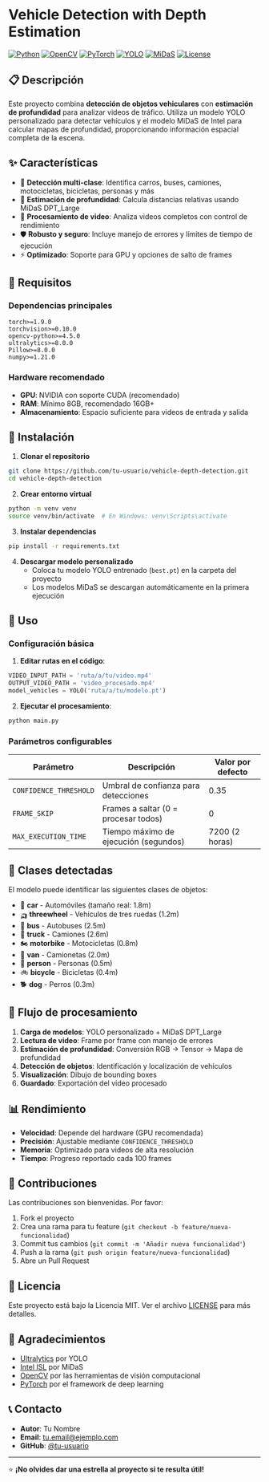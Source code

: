 # Vehicle Detection with Depth Estimation

[![Python](https://img.shields.io/badge/Python-3.8%2B-blue.svg)](https://www.python.org/downloads/)
[![OpenCV](https://img.shields.io/badge/OpenCV-4.x-green.svg)](https://opencv.org/)
[![PyTorch](https://img.shields.io/badge/PyTorch-Latest-red.svg)](https://pytorch.org/)
[![YOLO](https://img.shields.io/badge/YOLO-Ultralytics-yellow.svg)](https://ultralytics.com/)
[![MiDaS](https://img.shields.io/badge/MiDaS-Intel-orange.svg)](https://github.com/isl-org/MiDaS)
[![License](https://img.shields.io/badge/License-MIT-lightgrey.svg)](LICENSE)

## 📋 Descripción

Este proyecto combina **detección de objetos vehiculares** con **estimación de profundidad** para analizar videos de tráfico. Utiliza un modelo YOLO personalizado para detectar vehículos y el modelo MiDaS de Intel para calcular mapas de profundidad, proporcionando información espacial completa de la escena.

## ✨ Características

- 🚗 **Detección multi-clase**: Identifica carros, buses, camiones, motocicletas, bicicletas, personas y más
- 📏 **Estimación de profundidad**: Calcula distancias relativas usando MiDaS DPT_Large
- 🎥 **Procesamiento de video**: Analiza videos completos con control de rendimiento
- 🛡️ **Robusto y seguro**: Incluye manejo de errores y límites de tiempo de ejecución
- ⚡ **Optimizado**: Soporte para GPU y opciones de salto de frames

## 🔧 Requisitos

### Dependencias principales
```
torch>=1.9.0
torchvision>=0.10.0
opencv-python>=4.5.0
ultralytics>=8.0.0
Pillow>=8.0.0
numpy>=1.21.0
```

### Hardware recomendado
- **GPU**: NVIDIA con soporte CUDA (recomendado)
- **RAM**: Mínimo 8GB, recomendado 16GB+
- **Almacenamiento**: Espacio suficiente para videos de entrada y salida

## 🚀 Instalación

1. **Clonar el repositorio**
```bash
git clone https://github.com/tu-usuario/vehicle-depth-detection.git
cd vehicle-depth-detection
```

2. **Crear entorno virtual**
```bash
python -m venv venv
source venv/bin/activate  # En Windows: venv\Scripts\activate
```

3. **Instalar dependencias**
```bash
pip install -r requirements.txt
```

4. **Descargar modelo personalizado**
   - Coloca tu modelo YOLO entrenado (`best.pt`) en la carpeta del proyecto
   - Los modelos MiDaS se descargan automáticamente en la primera ejecución

## 📖 Uso

### Configuración básica

1. **Editar rutas en el código**:
```python
VIDEO_INPUT_PATH = 'ruta/a/tu/video.mp4'
OUTPUT_VIDEO_PATH = 'video_procesado.mp4'
model_vehicles = YOLO('ruta/a/tu/modelo.pt')
```

2. **Ejecutar el procesamiento**:
```bash
python main.py
```

### Parámetros configurables

| Parámetro | Descripción | Valor por defecto |
|-----------|-------------|-------------------|
| `CONFIDENCE_THRESHOLD` | Umbral de confianza para detecciones | 0.35 |
| `FRAME_SKIP` | Frames a saltar (0 = procesar todos) | 0 |
| `MAX_EXECUTION_TIME` | Tiempo máximo de ejecución (segundos) | 7200 (2 horas) |

## 🎯 Clases detectadas

El modelo puede identificar las siguientes clases de objetos:

- 🚗 **car** - Automóviles (tamaño real: 1.8m)
- 🛺 **threewheel** - Vehículos de tres ruedas (1.2m)
- 🚌 **bus** - Autobuses (2.5m)
- 🚚 **truck** - Camiones (2.6m)
- 🏍️ **motorbike** - Motocicletas (0.8m)
- 🚐 **van** - Camionetas (2.0m)
- 👤 **person** - Personas (0.5m)
- 🚲 **bicycle** - Bicicletas (0.4m)
- 🐕 **dog** - Perros (0.3m)

## 🔄 Flujo de procesamiento

1. **Carga de modelos**: YOLO personalizado + MiDaS DPT_Large
2. **Lectura de video**: Frame por frame con manejo de errores
3. **Estimación de profundidad**: Conversión RGB → Tensor → Mapa de profundidad
4. **Detección de objetos**: Identificación y localización de vehículos
5. **Visualización**: Dibujo de bounding boxes
6. **Guardado**: Exportación del video procesado

## 📊 Rendimiento

- **Velocidad**: Depende del hardware (GPU recomendada)
- **Precisión**: Ajustable mediante `CONFIDENCE_THRESHOLD`
- **Memoria**: Optimizado para videos de alta resolución
- **Tiempo**: Progreso reportado cada 100 frames

## 🤝 Contribuciones

Las contribuciones son bienvenidas. Por favor:

1. Fork el proyecto
2. Crea una rama para tu feature (`git checkout -b feature/nueva-funcionalidad`)
3. Commit tus cambios (`git commit -m 'Añadir nueva funcionalidad'`)
4. Push a la rama (`git push origin feature/nueva-funcionalidad`)
5. Abre un Pull Request

## 📄 Licencia

Este proyecto está bajo la Licencia MIT. Ver el archivo [LICENSE](LICENSE) para más detalles.

## 🙏 Agradecimientos

- [Ultralytics](https://ultralytics.com/) por YOLO
- [Intel ISL](https://github.com/isl-org/MiDaS) por MiDaS
- [OpenCV](https://opencv.org/) por las herramientas de visión computacional
- [PyTorch](https://pytorch.org/) por el framework de deep learning

## 📞 Contacto

- **Autor**: Tu Nombre
- **Email**: tu.email@ejemplo.com
- **GitHub**: [@tu-usuario](https://github.com/tu-usuario)

---

⭐ **¡No olvides dar una estrella al proyecto si te resulta útil!**
